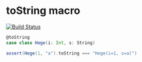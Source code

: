 # toString macro

[![Build Status](https://travis-ci.org/tototoshi/tostring-macro.png)](https://travis-ci.org/tototoshi/tostring-macro)


```scala
@toString
case class Hoge(i: Int, s: String)

assert(Hoge(1, "a").toString === "Hoge(i=1, s=a)")
```
